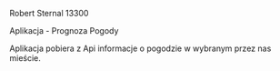 Robert Sternal 13300

Aplikacja - Prognoza Pogody

Aplikacja pobiera z Api informacje o pogodzie w wybranym przez nas mieście.
